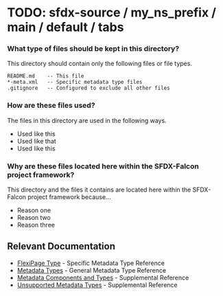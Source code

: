 # TODO: sfdx-source / my_ns_prefix / main / default / tabs

### What type of files should be kept in this directory?

This directory should contain only the following files or file types.

```
README.md    -- This file
*-meta.xml   -- Specific metadata type files
.gitignore   -- Configured to exclude all other files
```

### How are these files used?

The files in this directory are used in the following ways.

- Used like this
- Used like that
- Used like this

### Why are these files located here within the SFDX-Falcon project framework?

This directory and the files it contains are located here within the SFDX-Falcon project framework because...

- Reason one
- Reason two
- Reason three

## Relevant Documentation

- [FlexiPage Type][1] - Specific Metadata Type Reference
- [Metadata Types][2] - General Metadata Type Reference
- [Metadata Components and Types][3] - Supplemental Reference
- [Unsupported Metadata Types][4] - Supplemental Reference

[1]: https://developer.salesforce.com/docs/atlas.en-us.api_meta.meta/api_meta/meta_flexipage.htm
[2]: https://developer.salesforce.com/docs/atlas.en-us.api_meta.meta/api_meta/meta_types_list.htm
[3]: https://developer.salesforce.com/docs/atlas.en-us.api_meta.meta/api_meta/meta_objects_intro.htm
[4]: https://developer.salesforce.com/docs/atlas.en-us.api_meta.meta/api_meta/meta_unsupported_types.htm
